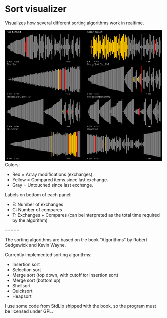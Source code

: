 Sort visualizer
============================

Visualizes how several different sorting algorithms work in realtime.

![Screenshot](screenshot.png?raw=true "Screenshot")
Colors:
  - Red = Array modifications (exchanges).
  - Yellow = Compared items since last exchange.
  - Gray = Untouched since last exchange.

Labels on bottom of each panel:
  - E: Number of exchanges
  - C: Number of compares
  - T: Exchanges + Compares (can be interpreted as the total time required by the algorithm)

=====

The sorting algorithms are based on the book "Algorithms" by Robert Sedgewick and Kevin Wayne.

Currently implemented sorting algorithms:
  - Insertion sort
  - Selection sort
  - Merge sort (top down, with cutoff for insertion sort)
  - Merge sort (bottom up)
  - Shellsort
  - Quicksort
  - Heapsort
 
I use some code from StdLib shipped with the book, so the program must be licensed under GPL.
